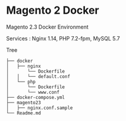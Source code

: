 # Magento 2 Docker

Magento 2.3 Docker Environment

Services  : Nginx 1.14, PHP 7.2-fpm, MySQL 5.7

Tree
```
├── docker
│   ├── nginx
│       └── Dockerfile
│   │   └── default.conf
│   └── php
│       └── Dockerfile
│       └── www.conf
├── docker-compose.yml
├── magento23
│   ├── nginx.conf.sample
└── Readme.md
```
